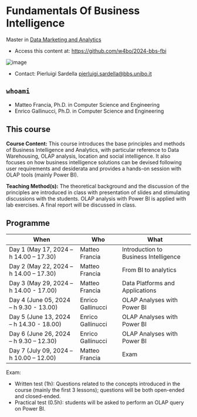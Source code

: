 # Fundamentals Of Business Intelligence

Master in [Data Marketing and Analytics](https://www.bbs.unibo.eu/master-fulltime/data-marketing-and-analytics/)

- Access this content at: https://github.com/w4bo/2024-bbs-fbi

![image](https://user-images.githubusercontent.com/18005592/235678122-cc2992d4-2113-42aa-aa83-a641c77e85e9.png)

- Contact: Pierluigi Sardella <pierluigi.sardella@bbs.unibo.it>

## `whoami`

- Matteo Francia, Ph.D. in Computer Science and Engineering
- Enrico Gallinucci, Ph.D. in Computer Science and Engineering

## This course

**Course Content:** This course introduces the base principles and methods of Business Intelligence and Analytics, with particular reference to Data Warehousing, OLAP analysis, location and social intelligence. It also focuses on how business intelligence solutions can be devised following user requirements and desiderata and provides a hands-on session with OLAP tools (mainly Power BI).

**Teaching Method(s):** The theoretical background and the discussion of the principles are introduced in class with presentation of slides and stimulating discussions with the students. OLAP analysis with Power BI is applied with lab exercises. A final report will be discussed in class. 

## Programme

| When | Who | What |
| -    | -    | -    |
| Day 1 (May 17, 2024 – h 14.00 – 17.30)     | Matteo Francia    | Introduction to Business Intelligence |
| Day 2 (May 22, 2024 – h 14.00 – 17.30)  | Matteo Francia    | From BI to analytics |
| Day 3 (May 29, 2024 – h 14.00 - 17.00)  | Matteo Francia    | Data Platforms and Applications |
| Day 4 (June 05, 2024 – h 9.30 - 13.00)  | Enrico Gallinucci | OLAP Analyses with Power BI |
| Day 5 (June 13, 2024 – h 14.30 - 18.00)  | Enrico Gallinucci | OLAP Analyses with Power BI |
| Day 6 (June 26, 2024 – h 9.30 – 12.30) | Enrico Gallinucci | OLAP Analyses with Power BI |
| Day 7 (July 09, 2024 – h 10.00 – 12.00) | Matteo Francia    | Exam |

Exam:
- Written test (1h): Questions related to the concepts introduced in the course (mainly the first 3 lessons); questions will be both open-ended and closed-ended. 
- Practical test (0.5h): students will be asked to perform an OLAP query on Power BI.
